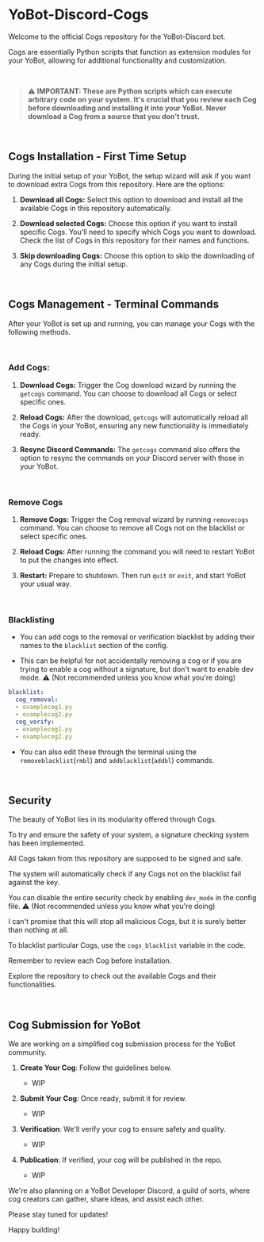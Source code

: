 # YoBot-Discord-Cogs

Welcome to the official Cogs repository for the YoBot-Discord bot.

Cogs are essentially Python scripts that function as extension modules for your YoBot, allowing for additional functionality and customization.

<br>

> :warning: **IMPORTANT: These are Python scripts which can execute arbitrary code on your system. It's crucial that you review each Cog before downloading and installing it into your YoBot. Never download a Cog from a source that you don't trust.**

<br>

## Cogs Installation - First Time Setup

During the initial setup of your YoBot, the setup wizard will ask if you want to download extra Cogs from this repository. Here are the options:

1. **Download all Cogs:** Select this option to download and install all the available Cogs in this repository automatically.

2. **Download selected Cogs:** Choose this option if you want to install specific Cogs. You'll need to specify which Cogs you want to download. Check the list of Cogs in this repository for their names and functions.

3. **Skip downloading Cogs:** Choose this option to skip the downloading of any Cogs during the initial setup.

<br>

## Cogs Management - Terminal Commands

After your YoBot is set up and running, you can manage your Cogs with the following methods.

<br>

### Add Cogs:

1. **Download Cogs:** Trigger the Cog download wizard by running the `getcogs` command. You can choose to download all Cogs or select specific ones.

2. **Reload Cogs:** After the download, `getcogs` will automatically reload all the Cogs in your YoBot, ensuring any new functionality is immediately ready.

3. **Resync Discord Commands:** The `getcogs` command also offers the option to resync the commands on your Discord server with those in your YoBot.

<br>

### Remove Cogs

1. **Remove Cogs:** Trigger the Cog removal wizard by running `removecogs` command. You can choose to remove all Cogs not on the blacklist or select specific ones.
    
2. **Reload Cogs:** After running the command you will need to restart YoBot to put the changes into effect.
 
3. **Restart:** Prepare to shutdown. Then run `quit` or `exit`, and start YoBot your usual way.
    
<br>

### Blacklisting

- You can add cogs to the removal or verification blacklist by adding their names to the `blacklist` section of the config.

- This can be helpful for not accidentally removing a cog or if you are trying to enable a cog without a signature, but don't want to enable dev mode. :warning: (Not recommended unless you know what you're doing)

```yaml
blacklist:
  cog_removal:
  - examplecog1.py
  - examplecog2.py
  cog_verify:
  - examplecog1.py
  - examplecog2.py
```

- You can also edit these through the terminal using the `removeblacklist`(`rmbl`) and `addblacklist`(`addbl`) commands.

<br>

## Security

The beauty of YoBot lies in its modularity offered through Cogs.

To try and ensure the safety of your system, a signature checking system has been implemented.

All Cogs taken from this repository are supposed to be signed and safe.

The system will automatically check if any Cogs not on the blacklist fail against the key.

You can disable the entire security check by enabling `dev_mode` in the config file. :warning: (Not recommended unless you know what you're doing)

I can't promise that this will stop all malicious Cogs, but it is surely better than nothing at all.

To blacklist particular Cogs, use the `cogs_blacklist` variable in the code.

Remember to review each Cog before installation.

Explore the repository to check out the available Cogs and their functionalities. 

<br>

## Cog Submission for YoBot

We are working on a simplified cog submission process for the YoBot community.

1. **Create Your Cog**: Follow the guidelines below.
    - WIP

2. **Submit Your Cog**: Once ready, submit it for review.
    - WIP

3. **Verification**: We'll verify your cog to ensure safety and quality.
    - WIP
    
4. **Publication**: If verified, your cog will be published in the repo.
    - WIP

We're also planning on a YoBot Developer Discord, a guild of sorts, where cog creators can gather, share ideas, and assist each other. 

Please stay tuned for updates!

Happy building!
